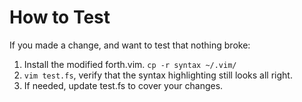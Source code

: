 # How to Test

If you made a change, and want to test that nothing broke:

1. Install the modified forth.vim. `cp -r syntax ~/.vim/`
2. `vim test.fs`, verify that the syntax highlighting still looks all right.
3. If needed, update test.fs to cover your changes.
